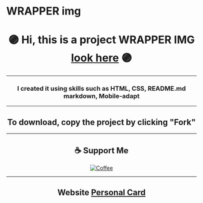 # WRAPPER img
# <div align="center">🟣 Hi, this is a project WRAPPER IMG [look here](https:) 🟣</div>

----

### <div align="center">I created it using skills such as HTML, CSS,  README.md markdown, Mobile-adapt</div>

----

## <div align="center">To download, copy the project by clicking "Fork"</div>

----


## <div align="center">☕ Support Me
<p>
<div align="center"><a href="https://www.buymeacoffee.com/alexnesvit"><img alt="Coffee" src="https://img.shields.io/badge/Buy_Me_A_Coffee-FFDD00?style=for-the-badge&logo=buy-me-a-coffee&logoColor=black" /></a></div>
</p>
</div>

----

## <div align="center">Website [Personal Card](https://)</div>